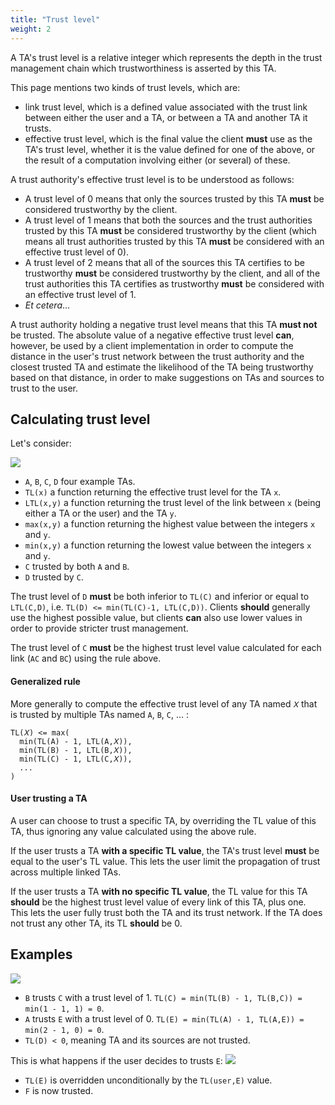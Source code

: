 ```yaml
---
title: "Trust level"
weight: 2
---
```


A TA's trust level is a relative integer which represents the depth in the trust management chain which trustworthiness is asserted by this TA.

This page mentions two kinds of trust levels, which are:

* link trust level, which is a defined value associated with the trust link between either the user and a TA, or between a TA and another TA it trusts.
* effective trust level, which is the final value the client **must** use as the TA's trust level, whether it is the value defined for one of the above, or the result of a computation involving either (or several) of these.

A trust authority's effective trust level is to be understood as follows:

* A trust level of 0 means that only the sources trusted by this TA **must** be considered trustworthy by the client.
* A trust level of 1 means that both the sources and the trust authorities trusted by this TA **must** be considered trustworthy by the client (which means all trust authorities trusted by this TA **must** be considered with an effective trust level of 0).
* A trust level of 2 means that all of the sources this TA certifies to be trustworthy **must** be considered trustworthy by the client, and all of the trust authorities this TA certifies as trustworthy **must** be considered with an effective trust level of 1.
* *Et cetera*...

A trust authority holding a negative trust level means that this TA **must not** be trusted. The absolute value of a negative effective trust level **can**, however, be used by a client implementation in order to compute the distance in the user's trust network between the trust authority and the closest trusted TA and estimate the likelihood of the TA being trustworthy based on that distance, in order to make suggestions on TAs and sources to trust to the user.

## Calculating trust level

Let's consider:

![](/images/trust-level-calc.svg)

* `A`, `B`, `C`, `D` four example TAs.
* `TL(x)` a function returning the effective trust level for the TA `x`.
* `LTL(x,y)` a function returning the trust level of the link between `x` (being either a TA or the user) and the TA `y`.
* `max(x,y)` a function returning the highest value between the integers `x` and `y`.
* `min(x,y)` a function returning the lowest value between the integers `x` and `y`.
* `C` trusted by both `A` and `B`.
* `D` trusted by `C`.

The trust level of `D` **must** be both inferior to `TL(C)` and inferior or equal to `LTL(C,D)`, i.e. `TL(D) <= min(TL(C)-1, LTL(C,D))`. Clients **should** generally use the highest possible value, but clients **can** also use lower values in order to provide stricter trust management.

The trust level of `C` **must** be the highest trust level value calculated for each link (`AC` and `BC`) using the rule above.

#### Generalized rule

More generally to compute the effective trust level of any TA named `𝑋` that is trusted by multiple TAs named `A`, `B`, `C`, ... :

```
TL(𝑋) <= max(
  min(TL(A) - 1, LTL(A,𝑋)),
  min(TL(B) - 1, LTL(B,𝑋)),
  min(TL(C) - 1, LTL(C,𝑋)),
  ...
)
```


#### User trusting a TA

A user can choose to trust a specific TA, by overriding the TL value of this TA, thus ignoring any value calculated using the above rule.

If the user trusts a TA **with a specific TL value**, the TA's trust level **must** be equal to the user's TL value. This lets the user limit the propagation of trust across multiple linked TAs.

If the user trusts a TA **with no specific TL value**, the TL value for this TA **should** be the highest trust level value of every link of this TA, plus one. This lets the user fully trust both the TA and its trust network. If the TA does not trust any other TA, its TL **should** be 0.


## Examples

![](/images/trust-level-graph.svg?width=100%)

- `B` trusts `C` with a trust level of 1. `TL(C) = min(TL(B) - 1, TL(B,C)) = min(1 - 1, 1) = 0`.
- `A` trusts `E` with a trust level of 0. `TL(E) = min(TL(A) - 1, TL(A,E)) = min(2 - 1, 0) = 0`.
- `TL(D) < 0`, meaning TA and its sources are not trusted.

This is what happens if the user decides to trusts `E`:
![](/images/trust-level-graph-userdef2.svg?width=100%)

- `TL(E)` is overridden unconditionally by the `TL(user,E)` value.
- `F` is now trusted.
